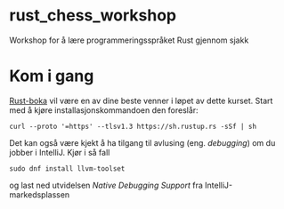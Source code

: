 # rust_chess_workshop
Workshop for å lære programmeringsspråket Rust gjennom sjakk

# Kom i gang
[Rust-boka](https://doc.rust-lang.org/book/) vil være en av dine beste venner i løpet av dette kurset. Start med å kjøre installasjonskommandoen den foreslår:
```
curl --proto '=https' --tlsv1.3 https://sh.rustup.rs -sSf | sh
```
Det kan også være kjekt å ha tilgang til avlusing (eng. *debugging*) om du jobber i IntelliJ. Kjør i så fall
```
sudo dnf install llvm-toolset
```
og last ned utvidelsen *Native Debugging Support* fra IntelliJ-markedsplassen
